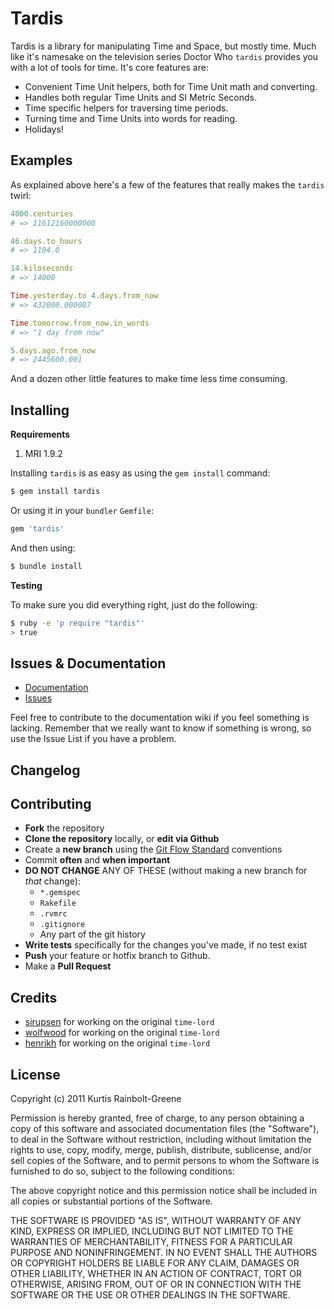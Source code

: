 Tardis
======

Tardis is a library for manipulating Time and Space, but mostly time.
Much like it's namesake on the television series Doctor Who `tardis` provides you with a lot of tools for time.
It's core features are:


* Convenient Time Unit helpers, both for Time Unit math and converting.
* Handles both regular Time Units and SI Metric Seconds.
* Time specific helpers for traversing time periods.
* Turning time and Time Units into words for reading.
* Holidays!


Examples
--------

As explained above here's a few of the features that really makes the `tardis` twirl:

``` ruby
4000.centuries
# => 11612160000000

46.days.to_hours
# => 1104.0

14.kiloseconds
# => 14000

Time.yesterday.to 4.days.from_now
# => 432000.000007

Time.tomorrow.from_now.in_words
# => "1 day from now"

5.days.ago.from_now
# => 2445600.001
```

And a dozen other little features to make time less time consuming.


Installing
----------

**Requirements**

1. MRI 1.9.2

Installing `tardis` is as easy as using the `gem install` command:

``` bash
$ gem install tardis
```

Or using it in your `bundler` `Gemfile`:

``` ruby
gem 'tardis'
```

And then using:

``` bash
$ bundle install
```


**Testing**

To make sure you did everything right, just do the following:

``` bash
$ ruby -e 'p require "tardis"'
> true
```


Issues & Documentation
----------------------

* [Documentation](https://github.com/krainboltgreene/tardis/wiki)
* [Issues](https://github.com/krainboltgreene/tardis/issues)

Feel free to contribute to the documentation wiki if you feel something is lacking.
Remember that we really want to know if something is wrong, so use the Issue List if you have a problem.


Changelog
---------


Contributing
------------

* **Fork** the repository
* **Clone the repository** locally, or **edit via Github**
* Create a **new branch** using the [Git Flow Standard](http://yakiloo.com/getting-started-git-flow/) conventions
* Commit **often** and **when important**
* **DO NOT CHANGE** ANY OF THESE (without making a new branch for *that* change):
  * `*.gemspec`
  * `Rakefile`
  * `.rvmrc`
  * `.gitignore`
  * Any part of the git history
* **Write tests** specifically for the changes you've made, if no test exist
* **Push** your feature or hotfix branch to Github.
* Make a **Pull Request**


Credits
-------

* [sirupsen](https://github.com/sirupsen) for working on the original `time-lord`
* [wolfwood](https://github.com/wolfwood) for working on the original `time-lord`
* [henrikh](https://github.com/henrikh) for working on the original `time-lord`


License
-------

Copyright (c) 2011 Kurtis Rainbolt-Greene

Permission is hereby granted, free of charge, to any person obtaining
a copy of this software and associated documentation files (the
"Software"), to deal in the Software without restriction, including
without limitation the rights to use, copy, modify, merge, publish,
distribute, sublicense, and/or sell copies of the Software, and to
permit persons to whom the Software is furnished to do so, subject to
the following conditions:

The above copyright notice and this permission notice shall be
included in all copies or substantial portions of the Software.

THE SOFTWARE IS PROVIDED "AS IS", WITHOUT WARRANTY OF ANY KIND,
EXPRESS OR IMPLIED, INCLUDING BUT NOT LIMITED TO THE WARRANTIES OF
MERCHANTABILITY, FITNESS FOR A PARTICULAR PURPOSE AND
NONINFRINGEMENT. IN NO EVENT SHALL THE AUTHORS OR COPYRIGHT HOLDERS BE
LIABLE FOR ANY CLAIM, DAMAGES OR OTHER LIABILITY, WHETHER IN AN ACTION
OF CONTRACT, TORT OR OTHERWISE, ARISING FROM, OUT OF OR IN CONNECTION
WITH THE SOFTWARE OR THE USE OR OTHER DEALINGS IN THE SOFTWARE.
